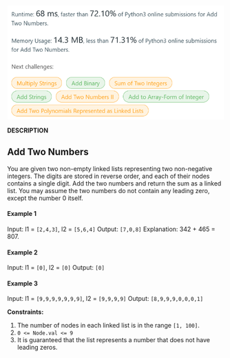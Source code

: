![plot](./result.png)

**DESCRIPTION**
<br>
<h2>Add Two Numbers</h2>
<p>You are given two non-empty linked lists representing two non-negative integers. The digits are stored in reverse order, and each of their nodes contains a single digit. Add the two numbers and return the sum as a linked list.
You may assume the two numbers do not contain any leading zero, except the number 0 itself.</p>
<h4>Example 1</h4>

Input: l1 = `[2,4,3]`, l2 = `[5,6,4]`
Output: `[7,0,8]`
Explanation: 342 + 465 = 807.

<h4>Example 2</h4>

Input: l1 = `[0]`, l2 = `[0]`
Output: `[0]`

<h4>Example 3</h4>

Input: l1 = `[9,9,9,9,9,9,9]`, l2 = `[9,9,9,9]`
Output: `[8,9,9,9,0,0,0,1]`

__Constraints:__

1. The number of nodes in each linked list is in the range `[1, 100]`.
2. `0 <= Node.val <= 9`
3. It is guaranteed that the list represents a number that does not have leading zeros.
